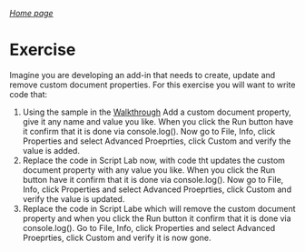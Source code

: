 _[Home page](../index.md)_



# Exercise

Imagine you are developing an add-in that needs to create, update and remove custom document properties. For this exercise you will want to write code that:

1. Using the sample in the [Walkthrough](walkthrough.md) Add a custom document property, give it any name and value you like. When you click the Run button have it confirm that it is done via console.log(). Now go to File, Info, click Properties and select Advanced Proeprties, click Custom and verify the value is added.
2. Replace the code in Script Lab now, with code tht updates the custom document property with any value you like. When you click the Run button have it confirm that it is done via console.log(). Now go to File, Info, click Properties and select Advanced Proeprties, click Custom and verify the value is updated.
3. Replace the code in Script Labe which will remove the custom document property and when you click the Run button it confirm that it is done via console.log(). Go to File, Info, click Properties and select Advanced Proeprties, click Custom and verify it is now gone.
